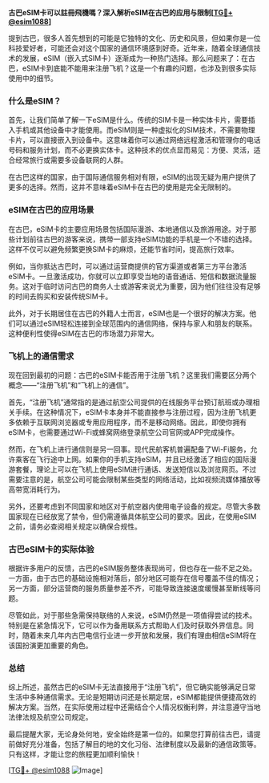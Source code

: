 **古巴eSIM卡可以註冊飛機嗎？深入解析eSIM在古巴的应用与限制[[TG💪+ @esim1088](https://t.me/s/esim1088)]**

提到古巴，很多人首先想到的可能是它独特的文化、历史和风景，但如果你是一位科技爱好者，可能还会对这个国家的通信环境感到好奇。近年来，随着全球通信技术的发展，eSIM（嵌入式SIM卡）逐渐成为一种热门选择。那么问题来了：在古巴，eSIM卡到底能不能用来注册飞机？这是一个有趣的问题，也涉及到很多实际使用中的细节。

### 什么是eSIM？

首先，让我们简单了解一下eSIM是什么。传统的SIM卡是一种实体卡片，需要插入手机或其他设备中才能使用。而eSIM则是一种虚拟化的SIM技术，不需要物理卡片，可以直接嵌入到设备中。这意味着你可以通过网络远程激活和管理你的电话号码和服务计划，而不必更换实体卡。这种技术的优点显而易见：方便、灵活，适合经常旅行或需要多设备联网的人群。

在古巴这样的国家，由于国际通信服务相对有限，eSIM的出现无疑为用户提供了更多的选择。然而，这并不意味着eSIM卡在古巴的使用是完全无限制的。

### eSIM在古巴的应用场景

在古巴，eSIM卡的主要应用场景包括国际漫游、本地通信以及旅游用途。对于那些计划前往古巴的游客来说，携带一部支持eSIM功能的手机是一个不错的选择。这样不仅可以避免频繁更换SIM卡的麻烦，还能节省时间，提高旅行效率。

例如，当你抵达古巴时，可以通过运营商提供的官方渠道或者第三方平台激活eSIM卡。一旦激活成功，你就可以立即享受当地的语音通话、短信和数据流量服务。这对于临时访问古巴的商务人士或游客来说尤为重要，因为他们往往没有足够的时间去购买和安装传统SIM卡。

此外，对于长期居住在古巴的外籍人士而言，eSIM也是一个很好的解决方案。他们可以通过eSIM轻松连接到全球范围内的通信网络，保持与家人和朋友的联系。这种便利性使得eSIM在古巴的市场潜力非常大。

### 飞机上的通信需求

现在回到最初的问题：古巴的eSIM卡能否用于注册飞机？这里我们需要区分两个概念——“注册飞机”和“飞机上的通信”。

首先，“注册飞机”通常指的是通过航空公司提供的在线服务平台预订航班或办理相关手续。在这种情况下，eSIM卡本身并不能直接参与注册过程，因为注册飞机更多依赖于互联网浏览器或专用应用程序，而不是移动网络。因此，即使你拥有eSIM卡，也需要通过Wi-Fi或蜂窝网络登录航空公司官网或APP完成操作。

然而，在飞机上进行通信则是另一回事。现代民航客机普遍配备了Wi-Fi服务，允许乘客在飞行途中上网。如果你的手机支持eSIM，并且已经激活了相应的国际漫游套餐，理论上可以在飞机上使用eSIM进行通话、发送短信以及浏览网页。不过需要注意的是，航空公司可能会限制某些类型的网络活动，比如视频流媒体播放等高带宽消耗行为。

另外，还要考虑到不同国家和地区对于航空器内使用电子设备的规定。尽管大多数国家现在已经放宽了禁令，但仍需遵循具体航空公司的要求。因此，在使用eSIM之前，请务必查阅相关规定以确保合规性。

### 古巴eSIM卡的实际体验

根据许多用户的反馈，古巴的eSIM服务整体表现尚可，但也存在一些不足之处。一方面，由于古巴的基础设施相对落后，部分地区可能存在信号覆盖不佳的情况；另一方面，部分运营商的服务质量参差不齐，可能导致连接速度缓慢甚至断线等问题。

尽管如此，对于那些急需保持联络的人来说，eSIM仍然是一项值得尝试的技术。特别是在紧急情况下，它可以作为备用联系方式帮助人们及时获取外界信息。同时，随着未来几年内古巴电信行业进一步开放和发展，我们有理由相信eSIM将在该国扮演更加重要的角色。

### 总结

综上所述，虽然古巴的eSIM卡无法直接用于“注册飞机”，但它确实能够满足日常生活中多种通信需求。无论是短期访问还是长期定居，eSIM都能提供便捷高效的解决方案。当然，在实际使用过程中还需结合个人情况权衡利弊，并注意遵守当地法律法规及航空公司规定。

最后提醒大家，无论身处何地，安全始终是第一位的。如果您打算前往古巴，请提前做好充分准备，包括了解目的地的文化习俗、法律制度以及最新的通信政策等。只有这样，才能让您的旅程更加顺利愉快！

[[TG💪+ @esim1088](https://t.me/s/esim1088) ![Image](https://i.postimg.cc/4NQfJmqS/Snipaste-2025-05-13-00-14-12.png)]